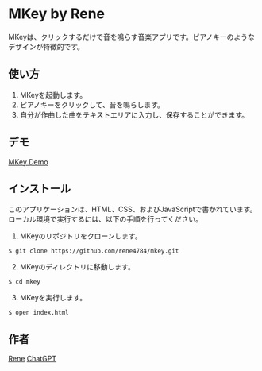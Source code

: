 MKey by Rene
====

MKeyは、クリックするだけで音を鳴らす音楽アプリです。ピアノキーのようなデザインが特徴的です。

## 使い方
1. MKeyを起動します。
2. ピアノキーをクリックして、音を鳴らします。
3. 自分が作曲した曲をテキストエリアに入力し、保存することができます。

## デモ
[MKey Demo](https://rene4784.github.io/Mkey/)

## インストール
このアプリケーションは、HTML、CSS、およびJavaScriptで書かれています。ローカル環境で実行するには、以下の手順を行ってください。

1. MKeyのリポジトリをクローンします。
```
$ git clone https://github.com/rene4784/mkey.git
```

2. MKeyのディレクトリに移動します。
```
$ cd mkey
```

3. MKeyを実行します。
```
$ open index.html
```

## 作者
[Rene](https://github.com/rene4784)
[ChatGPT](https://chat.openai.com/chat)
